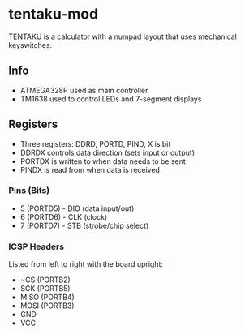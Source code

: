 # tentaku-mod

TENTAKU is a calculator with a numpad layout that uses mechanical keyswitches.

## Info
- ATMEGA328P used as main controller
- TM1638 used to control LEDs and 7-segment displays

## Registers
- Three registers: DDRD, PORTD, PIND, X is bit
- DDRDX controls data direction (sets input or output)
- PORTDX is written to when data needs to be sent
- PINDX is read from when data is received

### Pins (Bits)
- 5 (PORTD5) - DIO (data input/out)
- 6 (PORTD6) - CLK (clock)
- 7 (PORTD7) - STB (strobe/chip select)

### ICSP Headers
Listed from left to right with the board upright:
- ~CS (PORTB2)
- SCK (PORTB5)
- MISO (PORTB4)
- MOSI (PORTB3)
- GND
- VCC
